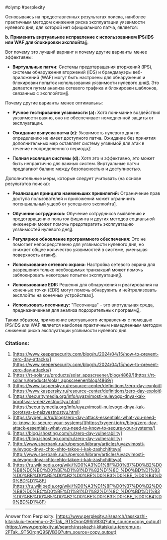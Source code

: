 #olymp #perplexity

Основываясь на предоставленных результатах поиска, наиболее практичным методом снижения риска эксплуатации уязвимости нулевого дня, для которой нет официального патча, является:

**b. Применить виртуальное исправление с использованием IPS/IDS или WAF для блокировки эксплойта**[6](https://blog.ishosting.com/ru/zero-day-vulnerability).

Вот почему это лучший вариант и почему другие варианты менее эффективны:

- **Виртуальные патчи:** Системы предотвращения вторжений (IPS), системы обнаружения вторжений (IDS) и брандмауэры веб-приложений (WAF) могут быть настроены для обнаружения и блокировки попыток использования уязвимости нулевого дня[6](https://blog.ishosting.com/ru/zero-day-vulnerability). Это делается путем анализа сетевого трафика и блокировки шаблонов, связанных с эксплойтом[6](https://blog.ishosting.com/ru/zero-day-vulnerability).
    

Почему другие варианты менее оптимальны:

- **Ручное тестирование уязвимости (a):** Хотя понимание воздействия уязвимости важно, оно не обеспечивает немедленной защиты от эксплуатации.
    
- **Ожидание выпуска патча (c):** Уязвимость нулевого дня по определению не имеет доступного патча. Ожидание без принятия дополнительных мер оставляет систему уязвимой для атак в течение неопределенного периода[7](http://www.sberbank.ru/ru/person/kibrary/articles/uyazvimosti-nulevogo-dnya-chto-ehto-takoe-i-kak-zashchititsya).
    
- **Полная изоляция системы (d):** Хотя это и эффективно, это может быть непрактично для важных систем. Виртуальные патчи предлагают баланс между безопасностью и доступностью.
    

Дополнительные меры, которые следует учитывать (на основе результатов поиска):

- **Реализация принципа наименьших привилегий:** Ограничение прав доступа пользователей и приложений может ограничить потенциальный ущерб от успешного эксплойта[1](https://www.keepersecurity.com/blog/ru/2024/04/15/how-to-prevent-zero-day-attacks/).
    
- **Обучение сотрудников:** Обучение сотрудников выявлению и предотвращению попыток фишинга и других методов социальной инженерии может помочь предотвратить эксплуатацию уязвимостей нулевого дня[3](https://www.kaspersky.ru/resource-center/definitions/zero-day-exploit).
    
- **Регулярное обновление программного обеспечения:** Это не помогает непосредственно для уязвимости нулевого дня, но снижает общее количество уязвимостей в системе, уменьшая поверхность атаки[5](https://xygeni.io/ru/blog/zero-day-attack-essentials-what-you-need-to-know-to-secure-your-systems/).
    
- **Использование сетевого экрана:** Настройка сетевого экрана для разрешения только необходимых транзакций может помочь заблокировать некоторые попытки эксплуатации[3](https://www.kaspersky.ru/resource-center/definitions/zero-day-exploit).
    
- **Использование EDR:** Решения для обнаружения и реагирования на конечные точки (EDR) могут помочь обнаружить и нейтрализовать эксплойты на конечных устройствах[1](https://www.keepersecurity.com/blog/ru/2024/04/15/how-to-prevent-zero-day-attacks/).
    
- **Использовать песочницу:** "Песочница" - это виртуальная среда, предназначенная для анализа подозрительных программ[2](https://rt-solar.ru/products/solar_appscreener/blog/4869/).
    

Таким образом, применение виртуального исправления с помощью IPS/IDS или WAF является наиболее практичным немедленным методом снижения риска эксплуатации уязвимости нулевого дня.

### Citations:

1. [https://www.keepersecurity.com/blog/ru/2024/04/15/how-to-prevent-zero-day-attacks/](https://www.keepersecurity.com/blog/ru/2024/04/15/how-to-prevent-zero-day-attacks/)
2. [https://rt-solar.ru/products/solar_appscreener/blog/4869/](https://rt-solar.ru/products/solar_appscreener/blog/4869/)
3. [https://www.kaspersky.ru/resource-center/definitions/zero-day-exploit](https://www.kaspersky.ru/resource-center/definitions/zero-day-exploit)
4. [https://securitymedia.org/info/uyazvimosti-nulevogo-dnya-kak-borotsya-s-neizvestnostyu.html](https://securitymedia.org/info/uyazvimosti-nulevogo-dnya-kak-borotsya-s-neizvestnostyu.html)
5. [https://xygeni.io/ru/blog/zero-day-attack-essentials-what-you-need-to-know-to-secure-your-systems/](https://xygeni.io/ru/blog/zero-day-attack-essentials-what-you-need-to-know-to-secure-your-systems/)
6. [https://blog.ishosting.com/ru/zero-day-vulnerability](https://blog.ishosting.com/ru/zero-day-vulnerability)
7. [http://www.sberbank.ru/ru/person/kibrary/articles/uyazvimosti-nulevogo-dnya-chto-ehto-takoe-i-kak-zashchititsya](http://www.sberbank.ru/ru/person/kibrary/articles/uyazvimosti-nulevogo-dnya-chto-ehto-takoe-i-kak-zashchititsya)
8. [https://ru.wikipedia.org/wiki/%D0%A3%D1%8F%D0%B7%D0%B2%D0%B8%D0%BC%D0%BE%D1%81%D1%82%D1%8C_%D0%BD%D1%83%D0%BB%D0%B5%D0%B2%D0%BE%D0%B3%D0%BE_%D0%B4%D0%BD%D1%8F](https://ru.wikipedia.org/wiki/%D0%A3%D1%8F%D0%B7%D0%B2%D0%B8%D0%BC%D0%BE%D1%81%D1%82%D1%8C_%D0%BD%D1%83%D0%BB%D0%B5%D0%B2%D0%BE%D0%B3%D0%BE_%D0%B4%D0%BD%D1%8F)

---

Answer from Perplexity: [https://www.perplexity.ai/search/rasskazhi-kitaiskuiu-teoremu-o-2FTak_.9T5OrqnQ9SjVB3Q?utm_source=copy_output](https://www.perplexity.ai/search/rasskazhi-kitaiskuiu-teoremu-o-2FTak_.9T5OrqnQ9SjVB3Q?utm_source=copy_output)